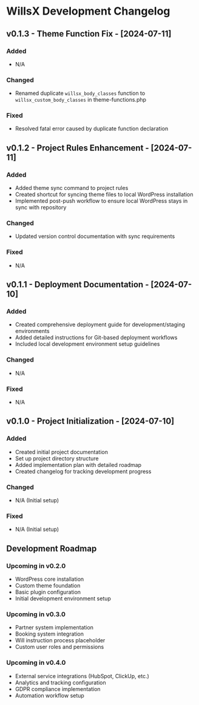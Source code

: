 # WillsX Development Changelog

## v0.1.3 - Theme Function Fix - [2024-07-11]

### Added
- N/A

### Changed
- Renamed duplicate `willsx_body_classes` function to `willsx_custom_body_classes` in theme-functions.php

### Fixed
- Resolved fatal error caused by duplicate function declaration

## v0.1.2 - Project Rules Enhancement - [2024-07-11]

### Added
- Added theme sync command to project rules
- Created shortcut for syncing theme files to local WordPress installation
- Implemented post-push workflow to ensure local WordPress stays in sync with repository

### Changed
- Updated version control documentation with sync requirements

### Fixed
- N/A

## v0.1.1 - Deployment Documentation - [2024-07-10]

### Added
- Created comprehensive deployment guide for development/staging environments
- Added detailed instructions for Git-based deployment workflows
- Included local development environment setup guidelines

### Changed
- N/A

### Fixed
- N/A

## v0.1.0 - Project Initialization - [2024-07-10]

### Added
- Created initial project documentation 
- Set up project directory structure
- Added implementation plan with detailed roadmap
- Created changelog for tracking development progress

### Changed
- N/A (Initial setup)

### Fixed
- N/A (Initial setup)

## Development Roadmap

### Upcoming in v0.2.0
- WordPress core installation
- Custom theme foundation
- Basic plugin configuration
- Initial development environment setup

### Upcoming in v0.3.0
- Partner system implementation
- Booking system integration 
- Will instruction process placeholder
- Custom user roles and permissions

### Upcoming in v0.4.0
- External service integrations (HubSpot, ClickUp, etc.)
- Analytics and tracking configuration
- GDPR compliance implementation
- Automation workflow setup 